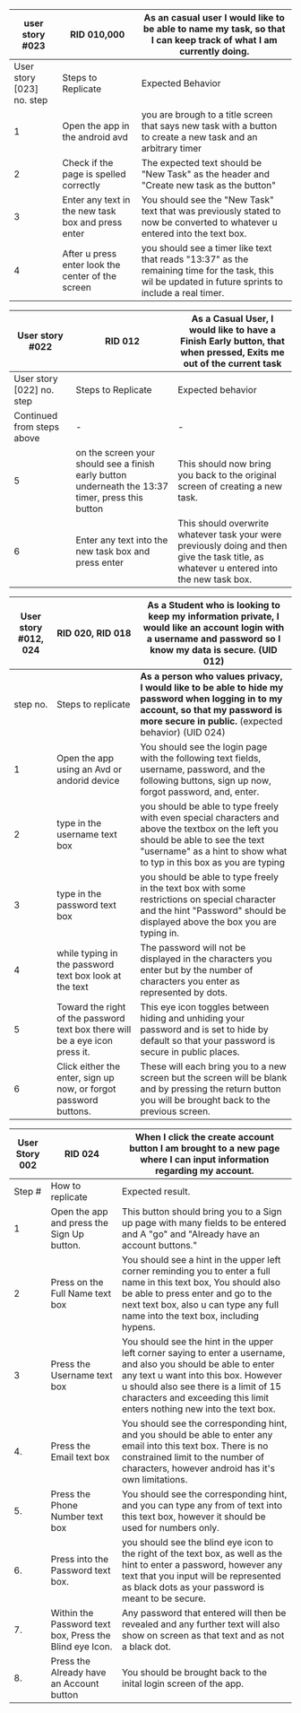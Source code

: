 | user story #023           | RID 010,000                                        | As an casual user I would like to be able to name my task, so that I can keep track of what I am currently doing. |
| ------------------------- | -------------------------------------------------- | ------------------------------------------------------------ |
| User story [023] no. step | Steps to Replicate                                 | Expected Behavior                                            |
| 1                         | Open the app in the android avd                    | you are brough to a title screen that says new task with a button to create a new task and an arbitrary timer |
| 2                         | Check if the page is spelled correctly             | The expected text should be "New Task" as the header and "Create new task as the button" |
| 3                         | Enter any text in the new task box and press enter | You should see the "New Task" text that was previously stated to now be converted to whatever u entered into the text box. |
| 4                         | After u press enter look the center of the screen  | you should see a timer like text that reads "13:37" as the remaining time for the task, this wil be updated in future sprints to include a real timer. |

| User story #022            | RID 012                                                      | As a Casual User, I would like to have a Finish Early button, that when pressed, Exits me out of the current task |
| -------------------------- | ------------------------------------------------------------ | ------------------------------------------------------------ |
| User story [022] no. step  | Steps to Replicate                                           | Expected behavior                                            |
| Continued from steps above | -                                                            | -                                                            |
| 5                          | on the screen your should see a finish early button underneath the 13:37 timer, press this button | This should now bring you back to the original screen of creating a new task. |
| 6                          | Enter any text into the new task box and press enter         | This should overwrite whatever task your were previously doing and then give the task title, as whatever u entered into the new task box. |

| User story #012, 024 | RID 020, RID 018                                             | As a Student who is looking to keep my information private, I would like an account login with a username and password so I know my data is secure.  (UID 012) |
| -------------------- | ------------------------------------------------------------ | ------------------------------------------------------------ |
| step no.             | Steps to replicate                                           | **As a person who values privacy, I would like to be able to hide my password when logging in to my account, so that my password is more secure in public.** (expected behavior) (UID 024) |
| 1                    | Open the app using an Avd or andorid device                  | You should see the login page with the following text fields, username, password, and the following buttons, sign up now, forgot password, and, enter. |
| 2                    | type in the username text box                                | you should be able to type freely with even special characters and above the textbox on the left you should be able to see the text "username" as a hint to show what to typ in this box as you are typing |
| 3                    | type in the password text box                                | you should be able to type freely in the text box with some restrictions on special character and the hint "Password" should be displayed above the box you are typing in. |
| 4                    | while typing in the password text box look at the text       | The password will not be displayed in the characters you enter but by the number of characters you enter as represented by dots. |
| 5                    | Toward the right of the password text box there will be a eye icon press it. | This eye icon toggles between hiding and unhiding your password and is set to hide by default so that your password is secure in public places. |
| 6                    | Click either the enter, sign up now, or forgot password buttons. | These will each bring you to a new screen but the screen will be blank and by pressing the return button you will be brought back to the previous screen. |

| User Story 002 | RID 024                                                 | When I click the create account button I am brought to a new page where I can input information regarding my account. |
| -------------- | ------------------------------------------------------- | ------------------------------------------------------------ |
| Step #         | How to replicate                                        | Expected result.                                             |
| 1              | Open the app and press the Sign Up button.              | This button should bring you to a Sign up page with many fields to be entered and A "go" and "Already have an account buttons." |
| 2              | Press on the Full Name text box                         | You should see a hint in the upper left corner reminding you to enter a full name in this text box, You should also be able to press enter and go to the next text box, also u can type any full name into the text box, including hypens. |
| 3              | Press the Username text box                             | You should see the hint in the upper left corner saying to enter a username, and also you should be able to enter any text u want into this box. However u should also see there is a limit of 15 characters and exceeding this limit enters nothing new into the text box. |
| 4.             | Press the Email text box                                | You should see the corresponding hint, and you should be able to enter any email into this text box. There is no constrained limit to the number of characters, however android has it's own limitations. |
| 5.             | Press the Phone Number text box                         | You should see the corresponding hint, and you can type any from of text into this text box, however it should be used for numbers only. |
| 6.             | Press into the Password text box.                       | you should see the blind eye icon to the right of the text box, as well as the hint to enter a password, however any text that you input will be represented as black dots as your password is meant to be secure. |
| 7.             | Within the Password text box, Press the Blind eye Icon. | Any password that entered will then be revealed and any further text will also show on screen as that text and as not a black dot. |
| 8.             | Press the Already have an Account button                | You should be brought back to the inital login screen of the app. |

